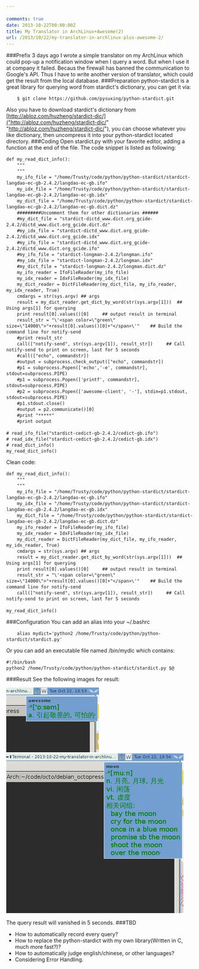 ```yaml
---

comments: true
date: 2013-10-22T00:00:00Z
title: My Translator in ArchLinux+Awesome(2)
url: /2013/10/22/my-translator-in-archlinux-plus-awesome-2/
---
```


###Prefix
3 days ago I wrote a simple translator on my ArchLinux which could pop-up a notification window when I query a word. But when I use it at company it failed. Becaus the firewall has banned the communication to Google's API. Thus I have to write another version of translator, which could get the result from the local database. 
###Preparation
python-stardict is a great library for querying word from stardict's dictionary, you can get it via:

```
	$ git clone https://github.com/pysuxing/python-stardict.git
```

Also you have to download stardict's dictionary from [http://abloz.com/huzheng/stardict-dic/]("http://abloz.com/huzheng/stardict-dic/" "http://abloz.com/huzheng/stardict-dic/"), you can choose whatever you like dictionary, then uncompress it into your python-stardict located directory.
###Coding
Open stardict.py with your favorite editor, adding a function at the end of the file. The code snippet is listed as following:
```
def my_read_dict_info():
    """
    """
    my_ifo_file = "/home/Trusty/code/python/python-stardict/stardict-langdao-ec-gb-2.4.2/langdao-ec-gb.ifo"
    my_idx_file = "/home/Trusty/code/python/python-stardict/stardict-langdao-ec-gb-2.4.2/langdao-ec-gb.idx"
    my_dict_file = "/home/Trusty/code/python/python-stardict/stardict-langdao-ec-gb-2.4.2/langdao-ec-gb.dict.dz"
    #########Uncomment them for other dictionaries ######
    #my_dict_file = "stardict-dictd_www.dict.org_gcide-2.4.2/dictd_www.dict.org_gcide.dict.dz"
    #my_idx_file = "stardict-dictd_www.dict.org_gcide-2.4.2/dictd_www.dict.org_gcide.idx"
    #my_ifo_file = "stardict-dictd_www.dict.org_gcide-2.4.2/dictd_www.dict.org_gcide.ifo"
    #my_ifo_file = "stardict-longman-2.4.2/longman.ifo"
    #my_idx_file = "stardict-longman-2.4.2/longman.idx"
    #my_dict_file = "stardict-longman-2.4.2/longman.dict.dz"
    my_ifo_reader = IfoFileReader(my_ifo_file)
    my_idx_reader = IdxFileReader(my_idx_file)
    my_dict_reader = DictFileReader(my_dict_file, my_ifo_reader, my_idx_reader, True)
    cmdargs = str(sys.argv) ## args
    result = my_dict_reader.get_dict_by_word(str(sys.argv[1]))  ## Using args[1] for querying
    print result[0].values()[0]		## output result in terminal
    result_str = "\'<span color=\"green\" size=\"14000\">"+result[0].values()[0]+"</span>\'"	## Build the command line for notify-send
    #print result_str
    call(["notify-send", str(sys.argv[1]), result_str])		## Call notify-send to print on screen, last for 5 seconds
    #call(["echo", commandstr])
    #output = subprocess.check_output(["echo", commandstr])
    #p1 = subprocess.Popen(['echo','-e', commandstr], stdout=subprocess.PIPE)
    #p1 = subprocess.Popen(['printf', commandstr], stdout=subprocess.PIPE)
    #p2 = subprocess.Popen(['awesome-client', '-'], stdin=p1.stdout, stdout=subprocess.PIPE)
    #p1.stdout.close()
    #output = p2.communicate()[0]
    #print "*****"
    #print output

# read_ifo_file("stardict-cedict-gb-2.4.2/cedict-gb.ifo")
# read_idx_file("stardict-cedict-gb-2.4.2/cedict-gb.idx")
# read_dict_info()
my_read_dict_info()
```

Clean code:
```
def my_read_dict_info():
    """
    """
    my_ifo_file = "/home/Trusty/code/python/python-stardict/stardict-langdao-ec-gb-2.4.2/langdao-ec-gb.ifo"
    my_idx_file = "/home/Trusty/code/python/python-stardict/stardict-langdao-ec-gb-2.4.2/langdao-ec-gb.idx"
    my_dict_file = "/home/Trusty/code/python/python-stardict/stardict-langdao-ec-gb-2.4.2/langdao-ec-gb.dict.dz"
    my_ifo_reader = IfoFileReader(my_ifo_file)
    my_idx_reader = IdxFileReader(my_idx_file)
    my_dict_reader = DictFileReader(my_dict_file, my_ifo_reader, my_idx_reader, True)
    cmdargs = str(sys.argv) ## args
    result = my_dict_reader.get_dict_by_word(str(sys.argv[1]))  ## Using args[1] for querying
    print result[0].values()[0]		## output result in terminal
    result_str = "\'<span color=\"green\" size=\"14000\">"+result[0].values()[0]+"</span>\'"	## Build the command line for notify-send
    call(["notify-send", str(sys.argv[1]), result_str])		## Call notify-send to print on screen, last for 5 seconds

my_read_dict_info()
```
###Configuration
You can add an alias into your ~/.bashrc

```
	alias mydict='python2 /home/Trusty/code/python/python-stardict/stardict.py'
```

Or you can add an executable file named /bin/mydic which contains:
```
#!/bin/bash
python2 /home/Trusty/code/python/python-stardict/stardict.py $@
```
###Result
See the following images for result:  

![Alt text](/images/translator2_0.jpg "translator0")  
![Alt text](/images/translator2_1.jpg "translator1")

The query result will vanished in 5 seconds.
###TBD
- How to automatically record every query?
- How to replace the python-stardict with my own library(Written in C, much more fast?)? 
- How to automatically judge english/chinese, or other languages? 
- Considering Error Handling. 
